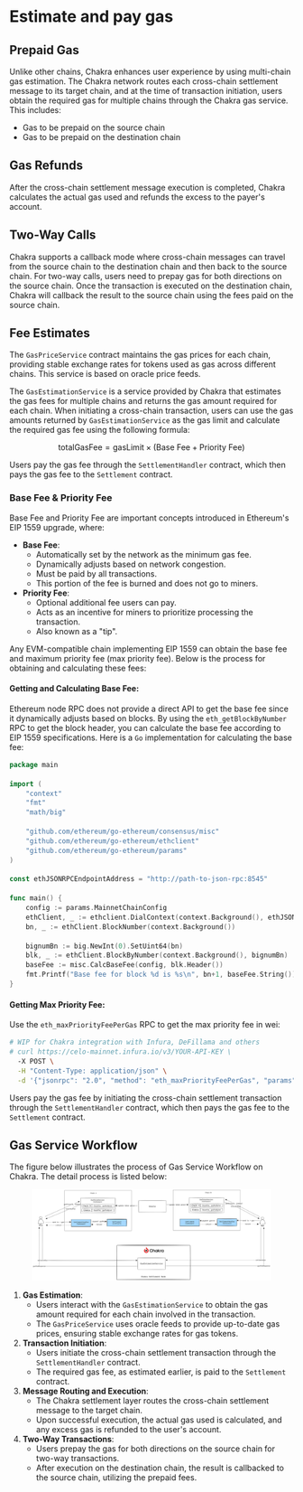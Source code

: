 # Estimate and pay gas

## **Prepaid Gas**

Unlike other chains, Chakra enhances user experience by using multi-chain gas estimation. The Chakra network routes each cross-chain settlement message to its target chain, and at the time of transaction initiation, users obtain the required gas for multiple chains through the Chakra gas service. This includes:

* Gas to be prepaid on the source chain
* Gas to be prepaid on the destination chain

## **Gas Refunds**

After the cross-chain settlement message execution is completed, Chakra calculates the actual gas used and refunds the excess to the payer's account.

## **Two-Way Calls**

Chakra supports a callback mode where cross-chain messages can travel from the source chain to the destination chain and then back to the source chain. For two-way calls, users need to prepay gas for both directions on the source chain. Once the transaction is executed on the destination chain, Chakra will callback the result to the source chain using the fees paid on the source chain.

## Fee Estimates

The `GasPriceService` contract maintains the gas prices for each chain, providing stable exchange rates for tokens used as gas across different chains. This service is based on oracle price feeds.

The `GasEstimationService` is a service provided by Chakra that estimates the gas fees for multiple chains and returns the gas amount required for each chain. When initiating a cross-chain transaction, users can use the gas amounts returned by `GasEstimationService` as the gas limit and calculate the required gas fee using the following formula:

$$
\text{totalGasFee} = \text{gasLimit} \times (\text{Base Fee} + \text{Priority Fee})
$$

Users pay the gas fee through the `SettlementHandler` contract, which then pays the gas fee to the `Settlement` contract.

### Base Fee & Priority Fee

Base Fee and Priority Fee are important concepts introduced in Ethereum's EIP 1559 upgrade, where:&#x20;

* **Base Fee**:
  * Automatically set by the network as the minimum gas fee.
  * Dynamically adjusts based on network congestion.
  * Must be paid by all transactions.
  * This portion of the fee is burned and does not go to miners.
* **Priority Fee**:
  * Optional additional fee users can pay.
  * Acts as an incentive for miners to prioritize processing the transaction.
  * Also known as a "tip".

Any EVM-compatible chain implementing EIP 1559 can obtain the base fee and maximum priority fee (max priority fee). Below is the process for obtaining and calculating these fees:

#### Getting and Calculating Base Fee:

Ethereum node RPC does not provide a direct API to get the base fee since it dynamically adjusts based on blocks. By using the `eth_getBlockByNumber` RPC to get the block header, you can calculate the base fee according to EIP 1559 specifications. Here is a `Go` implementation for calculating the base fee:

```go
package main

import (
    "context"
    "fmt"
    "math/big"

    "github.com/ethereum/go-ethereum/consensus/misc"
    "github.com/ethereum/go-ethereum/ethclient"
    "github.com/ethereum/go-ethereum/params"
)

const ethJSONRPCEndpointAddress = "http://path-to-json-rpc:8545"

func main() {
    config := params.MainnetChainConfig
    ethClient, _ := ethclient.DialContext(context.Background(), ethJSONRPCEndpointAddress)
    bn, _ := ethClient.BlockNumber(context.Background())

    bignumBn := big.NewInt(0).SetUint64(bn)
    blk, _ := ethClient.BlockByNumber(context.Background(), bignumBn)
    baseFee := misc.CalcBaseFee(config, blk.Header())
    fmt.Printf("Base fee for block %d is %s\n", bn+1, baseFee.String())
}

```

#### **Getting Max Priority Fee:**

Use the `eth_maxPriorityFeePerGas` RPC to get the max priority fee in wei:

```bash
# WIP for Chakra integration with Infura, DeFillama and others
# curl https://celo-mainnet.infura.io/v3/YOUR-API-KEY \
  -X POST \
  -H "Content-Type: application/json" \
  -d '{"jsonrpc": "2.0", "method": "eth_maxPriorityFeePerGas", "params": [], "id": 1}'

```

Users pay the gas fee by initiating the cross-chain settlement transaction through the `SettlementHandler` contract, which then pays the gas fee to the `Settlement` contract.

## **Gas Service Workflow**

The figure below illustrates the process of Gas Service Workflow on Chakra. The detail process is listed below:&#x20;

<figure><img src="../../.gitbook/assets/image (2).png" alt=""><figcaption></figcaption></figure>

1. **Gas Estimation**:
   * Users interact with the `GasEstimationService` to obtain the gas amount required for each chain involved in the transaction.
   * The `GasPriceService` uses oracle feeds to provide up-to-date gas prices, ensuring stable exchange rates for gas tokens.
2. **Transaction Initiation**:
   * Users initiate the cross-chain settlement transaction through the `SettlementHandler` contract.
   * The required gas fee, as estimated earlier, is paid to the `Settlement` contract.
3. **Message Routing and Execution**:
   * The Chakra settlement layer routes the cross-chain settlement message to the target chain.
   * Upon successful execution, the actual gas used is calculated, and any excess gas is refunded to the user's account.
4. **Two-Way Transactions**:
   * Users prepay the gas for both directions on the source chain for two-way transactions.
   * After execution on the destination chain, the result is callbacked to the source chain, utilizing the prepaid fees.
